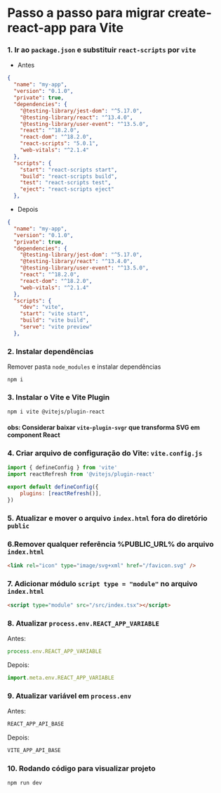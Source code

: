 # Passo a passo para migrar create-react-app para Vite

### 1. Ir ao <code>package.json</code> e substituir <code>react-scripts</code> por <code>vite</code>

- Antes

```json
{
  "name": "my-app",
  "version": "0.1.0",
  "private": true,
  "dependencies": {
    "@testing-library/jest-dom": "^5.17.0",
    "@testing-library/react": "^13.4.0",
    "@testing-library/user-event": "^13.5.0",
    "react": "^18.2.0",
    "react-dom": "^18.2.0",
    "react-scripts": "5.0.1",
    "web-vitals": "^2.1.4"
  },
  "scripts": {
    "start": "react-scripts start",
    "build": "react-scripts build",
    "test": "react-scripts test",
    "eject": "react-scripts eject"
  },
```
- Depois

```json
{
  "name": "my-app",
  "version": "0.1.0",
  "private": true,
  "dependencies": {
    "@testing-library/jest-dom": "^5.17.0",
    "@testing-library/react": "^13.4.0",
    "@testing-library/user-event": "^13.5.0",
    "react": "^18.2.0",
    "react-dom": "^18.2.0",
    "web-vitals": "^2.1.4"
  },
  "scripts": {
    "dev": "vite",
    "start": "vite start",
    "build": "vite build",
    "serve": "vite preview"
  },
```
### 2. Instalar dependências

Remover pasta <code>node_modules</code> e instalar dependências
```
npm i
```
### 3. Instalar o Vite e Vite Plugin 
```
npm i vite @vitejs/plugin-react
```
#### obs: Considerar baixar <code>vite-plugin-svgr</code> que transforma SVG em component React

### 4. Criar arquivo de configuração do Vite: <code>vite.config.js</code>
```js
import { defineConfig } from 'vite'
import reactRefresh from '@vitejs/plugin-react'

export default defineConfig({
    plugins: [reactRefresh()],
})
```
### 5. Atualizar e mover o arquivo <code>index.html</code> fora do diretório <code>public</code>

### 6.Remover qualquer referência %PUBLIC_URL% do arquivo <code>index.html</code>
```html
<link rel="icon" type="image/svg+xml" href="/favicon.svg" />
```
### 7. Adicionar módulo <code>script type = "module"</code> no arquivo <code>index.html</code>
```html
<script type="module" src="/src/index.tsx"></script>
```

### 8. Atualizar <code>process.env.REACT_APP_VARIABLE</code>

Antes:
```js
process.env.REACT_APP_VARIABLE
```

Depois:

```js
import.meta.env.REACT_APP_VARIABLE
```

### 9. Atualizar variável em <code>process.env</code>

Antes:
```js
REACT_APP_API_BASE
```

Depois:

```js
VITE_APP_API_BASE
```
### 10. Rodando código para visualizar projeto

```js
npm run dev
```
